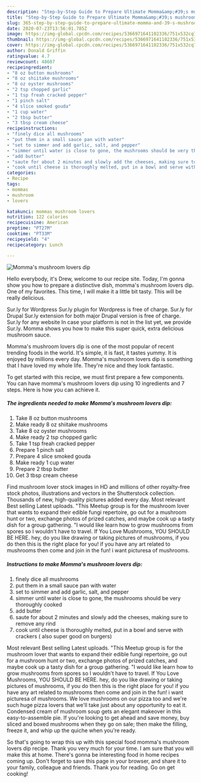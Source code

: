 ```yaml
---
description: "Step-by-Step Guide to Prepare Ultimate Momma&amp;#39;s mushroom lovers dip"
title: "Step-by-Step Guide to Prepare Ultimate Momma&amp;#39;s mushroom lovers dip"
slug: 365-step-by-step-guide-to-prepare-ultimate-momma-and-39-s-mushroom-lovers-dip
date: 2020-07-23T13:56:01.785Z
image: https://img-global.cpcdn.com/recipes/5366971641102336/751x532cq70/mommas-mushroom-lovers-dip-recipe-main-photo.jpg
thumbnail: https://img-global.cpcdn.com/recipes/5366971641102336/751x532cq70/mommas-mushroom-lovers-dip-recipe-main-photo.jpg
cover: https://img-global.cpcdn.com/recipes/5366971641102336/751x532cq70/mommas-mushroom-lovers-dip-recipe-main-photo.jpg
author: Donald Griffin
ratingvalue: 4.7
reviewcount: 48607
recipeingredient:
- "8 oz button mushrooms"
- "8 oz shiitake mushrooms"
- "8 oz oyster mushrooms"
- "2 tsp chopped garlic"
- "1 tsp freah cracked pepper"
- "1 pinch salt"
- "4 slice smoked gouda"
- "1 cup water"
- "2 tbsp butter"
- "3 tbsp cream cheese"
recipeinstructions:
- "finely dice all mushrooms"
- "put them in a small sauce pan with water"
- "set to simmer and add garlic, salt, and pepper"
- "simmer until water is close to gone, the mushrooms should be very thoroughly cooked"
- "add butter"
- "saute for about 2 minutes and slowly add the cheeses, making sure to remove any rind"
- "cook until cheese is thoroughly melted, put in a bowl and serve with crackers ( also super good on burgers)"
categories:
- Recipe
tags:
- mommas
- mushroom
- lovers

katakunci: mommas mushroom lovers 
nutrition: 122 calories
recipecuisine: American
preptime: "PT27M"
cooktime: "PT33M"
recipeyield: "4"
recipecategory: Lunch

---
```



![Momma&#39;s mushroom lovers dip](https://img-global.cpcdn.com/recipes/5366971641102336/751x532cq70/mommas-mushroom-lovers-dip-recipe-main-photo.jpg)

Hello everybody, it's Drew, welcome to our recipe site. Today, I'm gonna show you how to prepare a distinctive dish, momma&#39;s mushroom lovers dip. One of my favorites. This time, I will make it a little bit tasty. This will be really delicious.

Sur.ly for Wordpress Sur.ly plugin for Wordpress is free of charge. Sur.ly for Drupal Sur.ly extension for both major Drupal version is free of charge. Sur.ly for any website In case your platform is not in the list yet, we provide Sur.ly. Momma shows you how to make this super quick, extra delicious mushroom sauce.

Momma&#39;s mushroom lovers dip is one of the most popular of recent trending foods in the world. It's simple, it is fast, it tastes yummy. It is enjoyed by millions every day. Momma&#39;s mushroom lovers dip is something that I have loved my whole life. They're nice and they look fantastic.


To get started with this recipe, we must first prepare a few components. You can have momma&#39;s mushroom lovers dip using 10 ingredients and 7 steps. Here is how you can achieve it.

<!--inarticleads1-->

##### The ingredients needed to make Momma&#39;s mushroom lovers dip:

1. Take 8 oz button mushrooms
1. Make ready 8 oz shiitake mushrooms
1. Take 8 oz oyster mushrooms
1. Make ready 2 tsp chopped garlic
1. Take 1 tsp freah cracked pepper
1. Prepare 1 pinch salt
1. Prepare 4 slice smoked gouda
1. Make ready 1 cup water
1. Prepare 2 tbsp butter
1. Get 3 tbsp cream cheese


Find mushroom lover stock images in HD and millions of other royalty-free stock photos, illustrations and vectors in the Shutterstock collection. Thousands of new, high-quality pictures added every day. Most relevant Best selling Latest uploads. &#34;This Meetup group is for the mushroom lover that wants to expand their edible fungi repertoire, go out for a mushroom hunt or two, exchange photos of prized catches, and maybe cook up a tasty dish for a group gathering. &#34;I would like learn how to grow mushrooms from spores so I wouldn&#39;t have to travel. If You Love Mushrooms, YOU SHOULD BE HERE. hey, do you like drawing or taking pictures of mushrooms, if you do then this is the right place for you! if you have any art related to mushrooms then come and join in the fun! i want picturesa of mushrooms. 

<!--inarticleads2-->

##### Instructions to make Momma&#39;s mushroom lovers dip:

1. finely dice all mushrooms
1. put them in a small sauce pan with water
1. set to simmer and add garlic, salt, and pepper
1. simmer until water is close to gone, the mushrooms should be very thoroughly cooked
1. add butter
1. saute for about 2 minutes and slowly add the cheeses, making sure to remove any rind
1. cook until cheese is thoroughly melted, put in a bowl and serve with crackers ( also super good on burgers)


Most relevant Best selling Latest uploads. &#34;This Meetup group is for the mushroom lover that wants to expand their edible fungi repertoire, go out for a mushroom hunt or two, exchange photos of prized catches, and maybe cook up a tasty dish for a group gathering. &#34;I would like learn how to grow mushrooms from spores so I wouldn&#39;t have to travel. If You Love Mushrooms, YOU SHOULD BE HERE. hey, do you like drawing or taking pictures of mushrooms, if you do then this is the right place for you! if you have any art related to mushrooms then come and join in the fun! i want picturesa of mushrooms. We love mushrooms on our pizza too and we&#39;re such huge pizza lovers that we&#39;ll take just about any opportunity to eat it. Condensed cream of mushroom soup gets an elegant makeover in this easy-to-assemble pie. If you&#39;re looking to get ahead and save money, buy sliced and boxed mushrooms when they go on sale; then make the filling, freeze it, and whip up the quiche when you&#39;re ready. 

So that's going to wrap this up with this special food momma&#39;s mushroom lovers dip recipe. Thank you very much for your time. I am sure that you will make this at home. There's gonna be interesting food in home recipes coming up. Don't forget to save this page in your browser, and share it to your family, colleague and friends. Thank you for reading. Go on get cooking!
